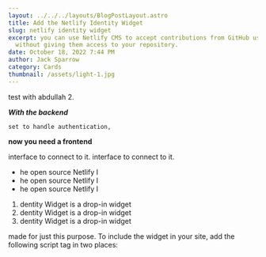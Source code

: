 ```yaml
---
layout: ../../../layouts/BlogPostLayout.astro
title: Add the Netlify Identity Widget
slug: netlify identity widget
excerpt: you can use Netlify CMS to accept contributions from GitHub users
  without giving them access to your repository.
date: October 18, 2022 7:44 PM
author: Jack Sparrow
category: Cards
thumbnail: /assets/light-1.jpg
---
```

test with abdullah 2.


***With the backend*** 

`set to handle authentication,`

**now you need a frontend**

interface to connect to it. 
interface to connect to it. 

* he open source Netlify I
* he open source Netlify I
* he open source Netlify I

1. dentity Widget is a drop-in widget
2. dentity Widget is a drop-in widget
3. dentity Widget is a drop-in widget

made for just this purpose. To include the widget in your site, add the following script tag in two places: